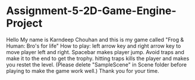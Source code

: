 # Assignment-5-2D-Game-Engine-Project
Hello
My name is Karndeep Chouhan
and this is my game called
"Frog & Human: Bro's for life"
How to play:
left arrow key and right arrow key to move player left and right.
Spacebar makes player jump.
Avoid traps and make it to the end to get the trophy.
hitting traps kills the player and makes you restet the level.
(Please delete "SampleScene" in Scene folder before playing to make the game work well.)
Thank you for your time.
